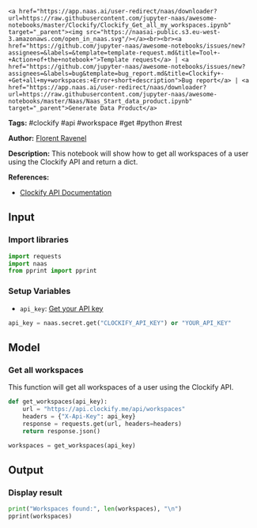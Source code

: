     <a href="https://app.naas.ai/user-redirect/naas/downloader?url=https://raw.githubusercontent.com/jupyter-naas/awesome-notebooks/master/Clockify/Clockify_Get_all_my_workspaces.ipynb" target="_parent"><img src="https://naasai-public.s3.eu-west-3.amazonaws.com/open_in_naas.svg"/></a><br><br><a href="https://github.com/jupyter-naas/awesome-notebooks/issues/new?assignees=&labels=&template=template-request.md&title=Tool+-+Action+of+the+notebook+">Template request</a> | <a href="https://github.com/jupyter-naas/awesome-notebooks/issues/new?assignees=&labels=bug&template=bug_report.md&title=Clockify+-+Get+all+my+workspaces:+Error+short+description">Bug report</a> | <a href="https://app.naas.ai/user-redirect/naas/downloader?url=https://raw.githubusercontent.com/jupyter-naas/awesome-notebooks/master/Naas/Naas_Start_data_product.ipynb" target="_parent">Generate Data Product</a>

**Tags:** #clockify #api #workspace #get #python #rest

**Author:** [Florent Ravenel](http://linkedin.com/in/florent-ravenel)

**Description:** This notebook will show how to get all workspaces of a user using the Clockify API and return a dict.

**References:**
- [Clockify API Documentation](https://docs.clockify.me/#tag/Workspace/operation/getWorkspacesOfUser)

## Input

### Import libraries


```python
import requests
import naas
from pprint import pprint
```

### Setup Variables
- `api_key`: [Get your API key](https://clockify.me/user/settings)


```python
api_key = naas.secret.get("CLOCKIFY_API_KEY") or "YOUR_API_KEY"
```

## Model

### Get all workspaces

This function will get all workspaces of a user using the Clockify API.


```python
def get_workspaces(api_key):
    url = "https://api.clockify.me/api/workspaces"
    headers = {"X-Api-Key": api_key}
    response = requests.get(url, headers=headers)
    return response.json()

workspaces = get_workspaces(api_key)
```

## Output

### Display result


```python
print("Workspaces found:", len(workspaces), "\n")
pprint(workspaces)
```

 
